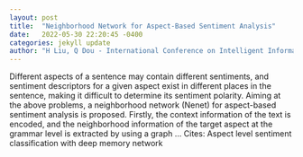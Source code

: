 ```yaml
---
layout: post
title:  "Neighborhood Network for Aspect-Based Sentiment Analysis"
date:   2022-05-30 22:20:45 -0400
categories: jekyll update
author: "H Liu, Q Dou - International Conference on Intelligent Information …, 2022"
---
```

Different aspects of a sentence may contain different sentiments, and sentiment descriptors for a given aspect exist in different places in the sentence, making it difficult to determine its sentiment polarity. Aiming at the above problems, a neighborhood network (Nenet) for aspect-based sentiment analysis is proposed. Firstly, the context information of the text is encoded, and the neighborhood information of the target aspect at the grammar level is extracted by using a graph … Cites: ‪Aspect level sentiment classification with deep memory network‬